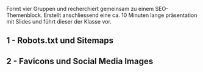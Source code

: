 Formt vier Gruppen und recherchiert gemeinsam zu einem SEO-Themenblock.
Erstellt anschliessend eine ca. 10 Minuten lange präsentation mit Slides und führt dieser der Klasse vor.

## 1 - Robots.txt und Sitemaps

## 2 - Favicons und Social Media Images
